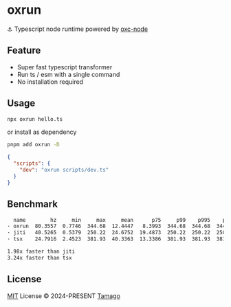 # oxrun

⚓ Typescript node runtime powered by [oxc-node](https://github.com/oxc-project/oxc)

## Feature

- Super fast typescript transformer
- Run ts / esm with a single command
- No installation required

## Usage

```bash
npx oxrun hello.ts
```

or install as dependency

```bash
pnpm add oxrun -D
```

```json
{
  "scripts": {
    "dev": "oxrun scripts/dev.ts"
  }
}
```

## Benchmark

```bash
  name        hz     min     max     mean      p75     p99    p995    p999       rme  samples
· oxrun  80.3557  0.7746  344.68  12.4447   8.3993  344.68  344.68  344.68   ±96.31%       57   fastest
· jiti   40.5265  0.5379  250.22  24.6752  19.4873  250.22  250.22  250.22   ±98.67%       22
· tsx    24.7916  2.4523  381.93  40.3363  13.3386  381.93  381.93  381.93  ±144.29%       14   slowest

1.98x faster than jiti
3.24x faster than tsx
```

## License

[MIT](./LICENSE) License © 2024-PRESENT [Tamago](https://github.com/tmg0)
